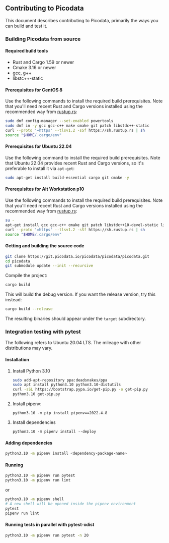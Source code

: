## Contributing to Picodata
This document describes contributing to Picodata, primarily the ways you can build and test it.

### Building Picodata from source
#### Required build tools
- Rust and Cargo 1.59 or newer
- Cmake 3.16 or newer
- gcc, g++
- libstc++-static

#### Prerequisites for CentOS 8
Use the following commands to install the required build prerequisites. Note that you'll need recent Rust and Cargo versions installed using the recommended way from [rustup.rs](rustup.rs):
```bash
sudo dnf config-manager --set-enabled powertools
sudo dnf in -y gcc gcc-c++ make cmake git patch libstdc++-static
curl --proto '=https' --tlsv1.2 -sSf https://sh.rustup.rs | sh
source "$HOME/.cargo/env"
```
#### Prerequisites for Ubuntu 22.04
Use the following command to install the required build prerequisites. Note that Ubuntu 22.04 provides recent Rust and Cargo versions, so it's preferable to install it via `apt-get`:
```bash
sudo apt-get install build-essential cargo git cmake -y
```

#### Prerequisites for Alt Workstation p10
Use the following commands to install the required build prerequisites. Note that you'll need recent Rust and Cargo versions installed using the recommended way from [rustup.rs](rustup.rs):
```bash
su -
apt-get install gcc gcc-c++ cmake git patch libstdc++10-devel-static libgomp10-devel-static -y && exit
curl --proto '=https' --tlsv1.2 -sSf https://sh.rustup.rs | sh
source "$HOME/.cargo/env"
```

#### Getting and building the source code
```bash
git clone https://git.picodata.io/picodata/picodata/picodata.git
cd picodata
git submodule update --init --recursive
```
Compile the project:
```bash
cargo build
```

This will build the debug version. If you want the release version, try this instead:

```bash
cargo build --release
```
The resulting binaries should appear under the  `target` subdirectory.

### Integration testing with pytest
The following refers to Ubuntu 20.04 LTS. The mileage with other distributions may vary.

#### Installation

1. Install Python 3.10

     ```bash
   sudo add-apt-repository ppa:deadsnakes/ppa
   sudo apt install python3.10 python3.10-distutils
   curl -sSL https://bootstrap.pypa.io/get-pip.py -o get-pip.py
   python3.10 get-pip.py
   ```

3. Install pipenv:

    ```
    python3.10 -m pip install pipenv==2022.4.8
    ```

4. Install dependencies

    ```
    python3.10 -m pipenv install --deploy
    ```

#### Adding dependencies

```bash
python3.10 -m pipenv install <dependency-package-name>
```

#### Running

```bash
python3.10 -m pipenv run pytest
python3.10 -m pipenv run lint
```

or

```bash
python3.10 -m pipenv shell
# A new shell will be opened inside the pipenv environment
pytest
pipenv run lint
```

#### Running tests in parallel with pytest-xdist

```bash
python3.10 -m pipenv run pytest -n 20
```
